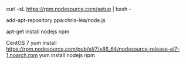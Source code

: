 curl -sL https://rpm.nodesource.com/setup | bash -


add-apt-repository ppa:chris-lea/node.js

apt-get install nodejs npm


CentOS 7
yum install https://rpm.nodesource.com/pub/el/7/x86_64/nodesource-release-el7-1.noarch.rpm
yum install nodejs npm
